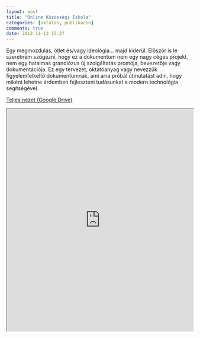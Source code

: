 ```yaml
---
layout: post
title: "Online Közösségi Iskola"
categories: [oktatas, publikacio]
comments: true
date: 2012-11-13 15:27
---
```


Egy megmozdulás, ötlet és/vagy ideológia... majd kiderül. Először is le szeretném szögezni, hogy ez a dokumentum nem egy nagy céges projekt, nem egy hatalmas grandiózus új szolgáltatás promója, bevezetője vagy dokumentációja. Ez egy tervezet, oktatóanyag vagy nevezzük figyelemfelkeltő dokumentumnak, ami arra próbál útmutatást adni, hogy miként lehetne érdemben fejleszteni tudásunkat a modern technológia segítségével.

<!--more-->

[Teljes nézet (Google Drive)](http://goo.gl/86AWg)

<iframe width="100%" height="600" src="https://docs.google.com/document/pub?id=1uYfWdgLamrnONielGYzFGaiFsk5AAu-zaDXj6zAjpy8&amp;embedded=true">
</iframe>